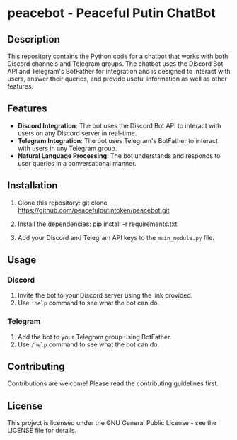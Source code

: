 # peacebot - Peaceful Putin ChatBot

## Description

This repository contains the Python code for a chatbot that works with both Discord channels and Telegram groups. The chatbot uses the Discord Bot API and Telegram's BotFather for integration and is designed to interact with users, answer their queries, and provide useful information as well as other features.

## Features

- **Discord Integration**: The bot uses the Discord Bot API to interact with users on any Discord server in real-time.
- **Telegram Integration**: The bot uses Telegram's BotFather to interact with users in any Telegram group.
- **Natural Language Processing**: The bot understands and responds to user queries in a conversational manner.

## Installation

1. Clone this repository:
     git clone https://github.com/peacefulputintoken/peacebot.git

2. Install the dependencies:
     pip install -r requirements.txt

3. Add your Discord and Telegram API keys to the `main_module.py` file.

## Usage

### Discord

1. Invite the bot to your Discord server using the link provided.
2. Use `!help` command to see what the bot can do.

### Telegram

1. Add the bot to your Telegram group using BotFather.
2. Use `/help` command to see what the bot can do.

## Contributing

Contributions are welcome! Please read the contributing guidelines first.

## License

This project is licensed under the GNU General Public License - see the LICENSE file for details.




